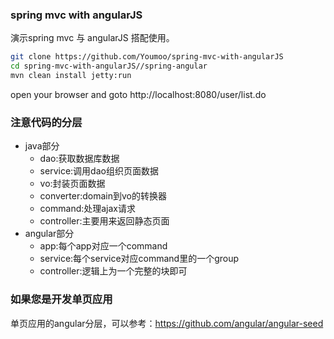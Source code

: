 ### spring mvc with angularJS
演示spring mvc 与 angularJS 搭配使用。

```bash
git clone https://github.com/Youmoo/spring-mvc-with-angularJS
cd spring-mvc-with-angularJS//spring-angular
mvn clean install jetty:run

```
open your browser and goto http://localhost:8080/user/list.do

### 注意代码的分层
- java部分
    - dao:获取数据库数据
    - service:调用dao组织页面数据
    - vo:封装页面数据
    - converter:domain到vo的转换器
    - command:处理ajax请求
    - controller:主要用来返回静态页面
- angular部分
    - app:每个app对应一个command
    - service:每个service对应command里的一个group
    - controller:逻辑上为一个完整的块即可

### 如果您是开发单页应用
单页应用的angular分层，可以参考：https://github.com/angular/angular-seed
